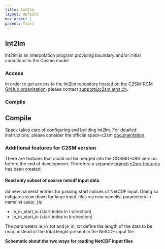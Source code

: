 ```yaml
---
title: Int2lm
layout: default
nav_order: 1
parent: Tools
---
```


## Int2lm
Int2lm is an interpolation program providing boundary and/or initial conditions to the Cosmo model.

### Access
In order to get access to the [Int2lm repository hosted on the C2SM-RCM GitHub organization](https://github.com/C2SM-RCM/int2lm), 
please contact support@c2sm.ethz.ch.

### Compile
## Compile
Spack takes care of configuring and building int2lm. For detailed instructions,
please consider the official spack-c2sm [documentation](https://c2sm.github.io/spack-c2sm/latest).


### Additional features for C2SM version
There are features that could not be merged into the COSMO-ORG version before the end of development.
Therefore a separate [branch c2sm-features](https://github.com/C2SM-RCM/int2lm/tree/c2sm-features) has been created.

#### Read only subset of coarse netcdf input data 
dd new namelist entries for passing start indices of NetCDF input. 
Doing so mitigates slow down for large input-files via new namelist parameters in namelist `&GRID_IN`:

* ie_in_start_io (start index in i-direction)
* je_in_start_io (start index in k-direction) 

The parameters ie_in_tot and je_in_tot define the length of the data to be read, instead of the total lenght present in the NetCDF input file. 

**Schematic about the two ways for reading NetCDF input files**
